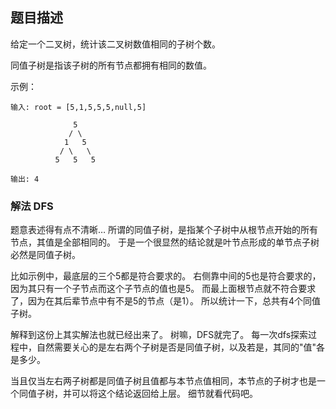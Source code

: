 ## 题目描述
给定一个二叉树，统计该二叉树数值相同的子树个数。

同值子树是指该子树的所有节点都拥有相同的数值。

示例：
```
输入: root = [5,1,5,5,5,null,5]

              5
             / \
            1   5
           / \   \
          5   5   5

输出: 4
```

### 解法 DFS
题意表述得有点不清晰…
所谓的同值子树，是指某个子树中从根节点开始的所有节点，其值是全部相同的。
于是一个很显然的结论就是叶节点形成的单节点子树必然是同值子树。

比如示例中，最底层的三个5都是符合要求的。
右侧靠中间的5也是符合要求的，因为其只有一个子节点而这个子节点的值也是5。
而最上面根节点就不符合要求了，因为在其后辈节点中有不是5的节点（是1）。
所以统计一下，总共有4个同值子树。

解释到这份上其实解法也就已经出来了。
树嘛，DFS就完了。
每一次dfs探索过程中，自然需要关心的是左右两个子树是否是同值子树，以及若是，其同的"值"各是多少。

当且仅当左右两子树都是同值子树且值都与本节点值相同，本节点的子树才也是一个同值子树，并可以将这个结论返回给上层。
细节就看代码吧。
